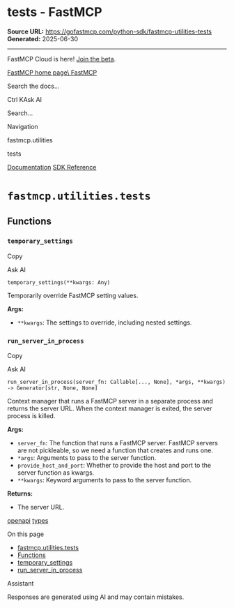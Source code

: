 # tests - FastMCP

**Source URL:** https://gofastmcp.com/python-sdk/fastmcp-utilities-tests
**Generated:** 2025-06-30

---

FastMCP Cloud is here! [Join the beta](https://fastmcp.link/x0Kyhy2).

[FastMCP home page\\
FastMCP](https://gofastmcp.com/)

Search the docs...

Ctrl KAsk AI

Search...

Navigation

fastmcp.utilities

tests

[Documentation](https://gofastmcp.com/getting-started/welcome) [SDK Reference](https://gofastmcp.com/python-sdk/fastmcp-exceptions)

# [​](https://gofastmcp.com/python-sdk/fastmcp-utilities-tests\#fastmcp-utilities-tests)  `fastmcp.utilities.tests`

## [​](https://gofastmcp.com/python-sdk/fastmcp-utilities-tests\#functions)  Functions

### [​](https://gofastmcp.com/python-sdk/fastmcp-utilities-tests\#temporary-settings)  `temporary_settings`

Copy

Ask AI

```
temporary_settings(**kwargs: Any)

```

Temporarily override FastMCP setting values.

**Args:**

- `**kwargs`: The settings to override, including nested settings.

### [​](https://gofastmcp.com/python-sdk/fastmcp-utilities-tests\#run-server-in-process)  `run_server_in_process`

Copy

Ask AI

```
run_server_in_process(server_fn: Callable[..., None], *args, **kwargs) -> Generator[str, None, None]

```

Context manager that runs a FastMCP server in a separate process and
returns the server URL. When the context manager is exited, the server process is killed.

**Args:**

- `server_fn`: The function that runs a FastMCP server. FastMCP servers are
not pickleable, so we need a function that creates and runs one.
- `*args`: Arguments to pass to the server function.
- `provide_host_and_port`: Whether to provide the host and port to the server function as kwargs.
- `**kwargs`: Keyword arguments to pass to the server function.

**Returns:**

- The server URL.

[openapi](https://gofastmcp.com/python-sdk/fastmcp-utilities-openapi) [types](https://gofastmcp.com/python-sdk/fastmcp-utilities-types)

On this page

- [fastmcp.utilities.tests](https://gofastmcp.com/python-sdk/fastmcp-utilities-tests#fastmcp-utilities-tests)
- [Functions](https://gofastmcp.com/python-sdk/fastmcp-utilities-tests#functions)
- [temporary\_settings](https://gofastmcp.com/python-sdk/fastmcp-utilities-tests#temporary-settings)
- [run\_server\_in\_process](https://gofastmcp.com/python-sdk/fastmcp-utilities-tests#run-server-in-process)

Assistant

Responses are generated using AI and may contain mistakes.